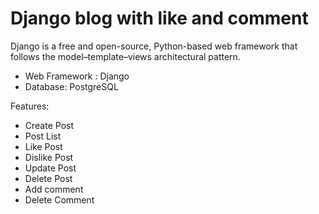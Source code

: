 # Django blog with like and comment

Django is a free and open-source, Python-based web framework that follows the model–template–views architectural pattern.

- Web Framework : Django
- Database: PostgreSQL

Features:
- Create Post
- Post List
- Like Post
- Dislike Post
- Update Post
- Delete Post
- Add comment
- Delete Comment
